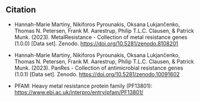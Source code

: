 ## Citation
- Hannah-Marie Martiny, Nikiforos Pyrounakis, Oksana Lukjančenko, Thomas N. Petersen, Frank M. Aarestrup, Philip T.L.C. Clausen, & Patrick Munk. (2023). MetalResistance - Collection of metal resistance genes (1.0.0) [Data set]. Zenodo. https://doi.org/10.5281/zenodo.8108201

- Hannah-Marie Martiny, Nikiforos Pyrounakis, Oksana Lukjančenko, Thomas N. Petersen, Frank M. Aarestrup, Philip T.L.C. Clausen, & Patrick Munk. (2023). PanRes - Collection of antimicrobial resistance genes (1.0.1) [Data set]. Zenodo. https://doi.org/10.5281/zenodo.10091602

- PFAM: Heavy metal resistance protein family (PF13801): https://www.ebi.ac.uk/interpro/entry/pfam/PF13801/
